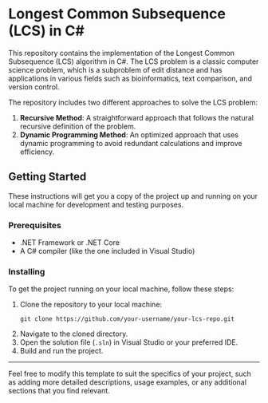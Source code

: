 # Longest Common Subsequence (LCS) in C#

This repository contains the implementation of the Longest Common Subsequence (LCS) algorithm in C#. The LCS problem is a classic computer science problem, which is a subproblem of edit distance and has applications in various fields such as bioinformatics, text comparison, and version control.

The repository includes two different approaches to solve the LCS problem:

1. **Recursive Method**: A straightforward approach that follows the natural recursive definition of the problem.
2. **Dynamic Programming Method**: An optimized approach that uses dynamic programming to avoid redundant calculations and improve efficiency.

## Getting Started

These instructions will get you a copy of the project up and running on your local machine for development and testing purposes.

### Prerequisites

- .NET Framework or .NET Core
- A C# compiler (like the one included in Visual Studio)

### Installing

To get the project running on your local machine, follow these steps:

1. Clone the repository to your local machine:
   ```
   git clone https://github.com/your-username/your-lcs-repo.git
   ```
2. Navigate to the cloned directory.
3. Open the solution file (`.sln`) in Visual Studio or your preferred IDE.
4. Build and run the project.



---

Feel free to modify this template to suit the specifics of your project, such as adding more detailed descriptions, usage examples, or any additional sections that you find relevant.
